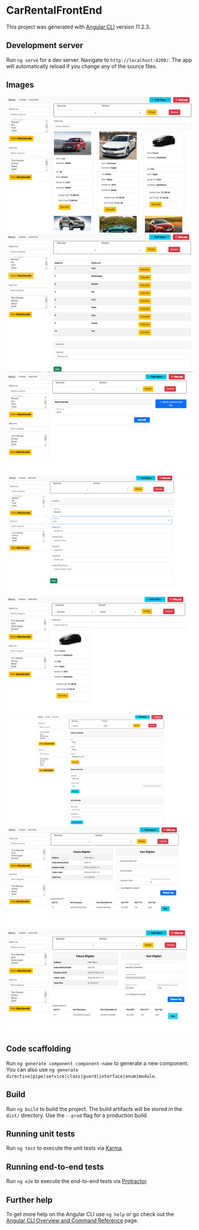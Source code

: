 # CarRentalFrontEnd

This project was generated with [Angular CLI](https://github.com/angular/angular-cli) version 11.2.3.

## Development server

Run `ng serve` for a dev server. Navigate to `http://localhost:4200/`. The app will automatically reload if you change any of the source files.

## Images

![alt text](https://github.com/FatihBaycu/RentACarProjectAngularAPI/blob/master/readmeImages/1.PNG?raw=true)
![alt text](https://github.com/FatihBaycu/RentACarProjectAngularAPI/blob/master/readmeImages/2.PNG?raw=true)
![alt text](https://github.com/FatihBaycu/RentACarProjectAngularAPI/blob/master/readmeImages/3.PNG?raw=true)
![alt text](https://github.com/FatihBaycu/RentACarProjectAngularAPI/blob/master/readmeImages/4.PNG?raw=true)
![alt text](https://github.com/FatihBaycu/RentACarProjectAngularAPI/blob/master/readmeImages/5.PNG?raw=true)
![alt text](https://github.com/FatihBaycu/RentACarProjectAngularAPI/blob/master/readmeImages/6.PNG?raw=true)
![alt text](https://github.com/FatihBaycu/RentACarProjectAngularAPI/blob/master/readmeImages/7.PNG?raw=true)
![alt text](https://github.com/FatihBaycu/RentACarProjectAngularAPI/blob/master/readmeImages/8.PNG?raw=true)


## Code scaffolding

Run `ng generate component component-name` to generate a new component. You can also use `ng generate directive|pipe|service|class|guard|interface|enum|module`.

## Build

Run `ng build` to build the project. The build artifacts will be stored in the `dist/` directory. Use the `--prod` flag for a production build.

## Running unit tests

Run `ng test` to execute the unit tests via [Karma](https://karma-runner.github.io).

## Running end-to-end tests

Run `ng e2e` to execute the end-to-end tests via [Protractor](http://www.protractortest.org/).

## Further help

To get more help on the Angular CLI use `ng help` or go check out the [Angular CLI Overview and Command Reference](https://angular.io/cli) page.
